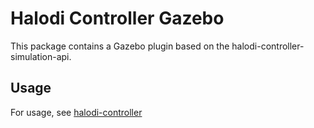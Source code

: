 # Halodi Controller Gazebo

This package contains a Gazebo plugin based on the halodi-controller-simulation-api.

## Usage

For usage, see [halodi-controller](https://github.com/Halodi/halodi-controller)
